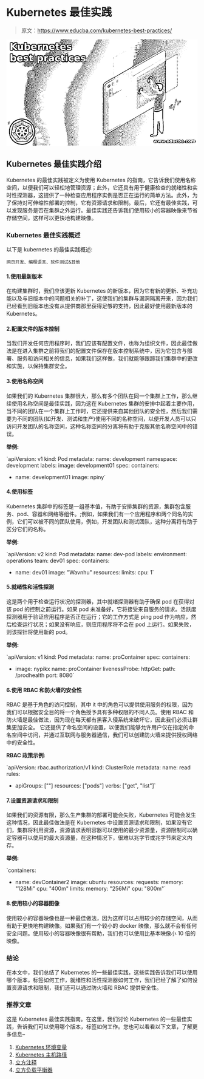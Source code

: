 # Kubernetes 最佳实践

> 原文：<https://www.educba.com/kubernetes-best-practices/>

![Kubernetes best practices](img/52cb0304980351cf92fe18073788ab18.png)



## Kubernetes 最佳实践介绍

Kubernetes 的最佳实践被定义为使用 Kubernetes 的指南，它告诉我们使用名称空间，以便我们可以轻松地管理资源；此外，它还具有用于健康检查的就绪性和实时性探测器，这提供了一种检查应用程序实例是否正在运行的简单方法。此外，为了保持对可伸缩性部署的控制，它有资源请求和限制。最后，它还有最佳实践，可以发现服务是否在集群之外运行。最佳实践还告诉我们使用较小的容器映像来节省存储空间，这样可以更快地构建映像。

### Kubernetes 最佳实践概述

以下是 kubernetes 的最佳实践概述:

<small>网页开发、编程语言、软件测试&其他</small>

#### 1.使用最新版本

在构建集群时，我们应该更新 Kubernetes 的新版本，因为它有新的更新、补充功能以及与旧版本中的问题相关的补丁，这使我们的集群与漏洞隔离开来，因为我们已经看到旧版本也没有从提供商那里获得足够的支持，因此最好使用最新版本的 Kubernetes。

#### 2.配置文件的版本控制

当我们开发任何应用程序时，我们应该有配置文件，也称为组织文件，因此最佳做法是在进入集群之前将我们的配置文件保存在版本控制系统中，因为它包含与部署、服务和访问相关的信息，如果我们这样做，我们就能够跟踪我们集群中的更改和实施，以保持集群安全。

#### 3.使用名称空间

如果我们的 Kubernetes 集群很大，那么有多个团队在同一个集群上工作，那么继续使用名称空间是最佳实践，因为这在 Kubernetes 集群的安排中起着主要作用，当不同的团队在一个集群上工作时，它还提供来自其他团队的安全性，然后我们需要为不同的团队(如开发、测试和生产)使用不同的名称空间，以便开发人员可以只访问开发团队的名称空间，这种名称空间的分离将有助于克服其他名称空间中的错误。

**举例:**

`apiVersion: v1
kind: Pod
metadata:
name: development
namespace: development
labels:
image: development01
spec:
containers:
- name: development01
image: npiny`

#### 4.使用标签

Kubernetes 集群中的标签是一组基本值，有助于安排集群的资源，集群包含服务、pod、容器和网络等组件。;例如，如果我们有一个应用程序和两个同名的实例，它们可以被不同的团队使用，例如，开发团队和测试团队，这种分离将有助于区分它们的名称。

**举例:**

`apiVersion: v2
kind: Pod
metadata:
name: dev-pod
labels:
environment: operations
team: dev01
spec:
containers:
- name: dev01
image: "Wavnhu"
resources:
limits:
cpu: 1`

#### 5.就绪性和活性探测

这是两个用于检查运行状况的探测器，其中就绪探测器有助于确保 pod 在获得对该 pod 的控制之前运行。如果 pod 未准备好，它将接受来自服务的请求。活跃度探测器用于验证应用程序是否正在运行；它的工作方式是 ping pod 作为响应，然后检查运行状况；如果没有响应，则应用程序将不会在 pod 上运行。如果失败，则该探针将使用新的 pod。

**举例:**

`apiVersion: v1
kind: Pod
metadata:
name: proContainer
spec:
containers:
- image: nypikx
name: proContainer
livenessProbe:
httpGet:
path: /prodhealth
port: 8080`

#### 6.使用 RBAC 和防火墙的安全性

RBAC 是基于角色的访问控制，其中 it 中的角色可以提供使用服务的权限，因为我们可以根据安全目的将一个角色授予具有多种权限的不同人员。使用 RBAC 和防火墙是最佳做法，因为现在每天都有黑客入侵系统来破坏它，因此我们必须让群集更加安全。 它还提供了命名空间的设置，以便我们能够允许用户仅在指定的命名空间中访问，并通过互联网与服务器通信，我们可以创建防火墙来提供授权网络中的安全性。

**RBAC 政策示例:**

`apiVersion: rbac.authorization/v1
kind: ClusterRole
metadata:
name: read
rules:
- apiGroups: [""] resources: ["pods"] verbs: ["get", "list"]`

#### 7.设置资源请求和限制

如果我们的资源有限，那么生产集群的部署可能会失败，Kubernetes 可能会发生这种情况，因此最佳做法是在 Kubernetes 中设置资源请求和限制，如果没有它们，集群将利用资源，资源请求表明容器可以使用的最少资源量，资源限制可以确定容器可以使用的最大资源量，在这种情况下，很难以兆字节或兆字节来定义内存。

**举例:**

`containers:
- name: devContainer2
image: ubuntu
resources:
requests:
memory: "128Mi"
cpu: "400m"
limits:
memory: "256Mi"
cpu: "800m"`

#### 8.使用较小的容器图像

使用较小的容器映像也是一种最佳做法，因为这样可以占用较少的存储空间，从而有助于更快地构建映像。如果我们有一个较小的 docker 映像，那么就不会有任何安全问题。使用较小的容器映像很有帮助，我们也可以使用比基本映像小 10 倍的映像。

### 结论

在本文中，我们总结了 Kubernetes 的一些最佳实践，这些实践告诉我们可以使用哪个版本，标签如何工作，就绪性和活性探测器如何工作，我们已经了解了如何设置资源请求和限制，我们还可以通过防火墙和 RBAC 提供安全性。

### 推荐文章

这是 Kubernetes 最佳实践指南。在这里，我们讨论 Kubernetes 的一些最佳实践，告诉我们可以使用哪个版本，标签如何工作。您也可以看看以下文章，了解更多信息–

1.  [Kubernetes 环境变量](https://www.educba.com/kubernetes-environment-variables/)
2.  [Kubernetes 主机路径](https://www.educba.com/kubernetes-hostpath/)
3.  [立方注释](https://www.educba.com/kubernetes-annotations/)
4.  [立方负载平衡器](https://www.educba.com/kubernetes-load-balancer/)





